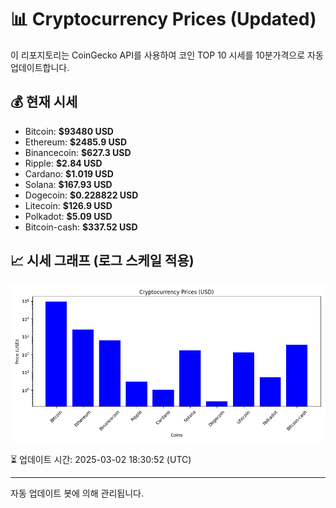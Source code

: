 
# 📊 Cryptocurrency Prices (Updated)

이 리포지토리는 CoinGecko API를 사용하여 코인 TOP 10 시세를 10분가격으로 자동 업데이트합니다.

## 💰 현재 시세
- Bitcoin: **$93480 USD**
- Ethereum: **$2485.9 USD**
- Binancecoin: **$627.3 USD**
- Ripple: **$2.84 USD**
- Cardano: **$1.019 USD**
- Solana: **$167.93 USD**
- Dogecoin: **$0.228822 USD**
- Litecoin: **$126.9 USD**
- Polkadot: **$5.09 USD**
- Bitcoin-cash: **$337.52 USD**

## 📈 시세 그래프 (로그 스케일 적용)
![Crypto Prices](crypto_prices.png)

⏳ 업데이트 시간: 2025-03-02 18:30:52 (UTC)

---
자동 업데이트 봇에 의해 관리됩니다.
